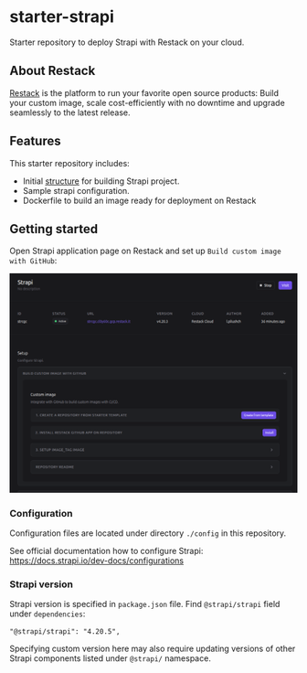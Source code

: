# starter-strapi

Starter repository to deploy Strapi with Restack on your cloud.

## About Restack

[Restack](https://www.restack.io/) is the platform to run your favorite open source products: Build your custom image, scale cost-efficiently with no downtime and upgrade seamlessly to the latest release.

## Features

This starter repository includes:

* Initial [structure](https://docs.strapi.io/dev-docs/project-structure) for building Strapi project.
* Sample strapi configuration.
* Dockerfile to build an image ready for deployment on Restack

## Getting started

Open Strapi application page on Restack and set up `Build custom image with GitHub`:

![Build custom image with GitHub screenshot](/docs/img/build-image-setup.png)

### Configuration

Configuration files are located under directory `./config` in this repository.

See official documentation how to configure Strapi: https://docs.strapi.io/dev-docs/configurations

### Strapi version

Strapi version is specified in `package.json` file. Find `@strapi/strapi` field under `dependencies`:
```
"@strapi/strapi": "4.20.5",
```

Specifying custom version here may also require updating versions of other Strapi components listed under `@strapi/` namespace.
